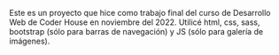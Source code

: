 Este es un proyecto que hice como trabajo final del curso de Desarrollo Web de Coder House en noviembre del 2022.
Utilicé html, css, sass, bootstrap (sólo para barras de navegación) y JS (sólo para galería de imágenes).
